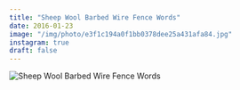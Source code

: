 ```yaml
---
title: "Sheep Wool Barbed Wire Fence Words"
date: 2016-01-23
image: "/img/photo/e3f1c194a0f1bb0378dee25a431afa84.jpg"
instagram: true
draft: false
---
```


![Sheep Wool Barbed Wire Fence Words](/img/photo/e3f1c194a0f1bb0378dee25a431afa84.jpg)
